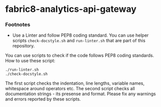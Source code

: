 # fabric8-analytics-api-gateway


### Footnotes

- Use a Linter and follow PEP8 coding standard. You can use helper scripts `check-docstyle.sh` and `run-linter.sh` that are part of this repository.

You can use scripts to check if the code follows PEP8 coding standards. How to use these script:

```
./run-linter.sh
./check-docstyle.sh
```

The first script checks the indentation, line lengths, variable names, whitespace around operators etc. The second
script checks all documentation strings - its presense and format. Please fix any warnings and errors reported by these
scripts.
